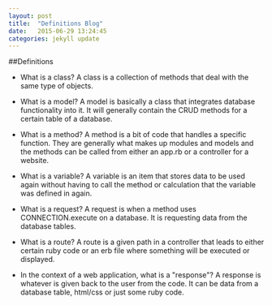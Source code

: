 ```yaml
---
layout: post
title:  "Definitions Blog"
date:   2015-06-29 13:24:45
categories: jekyll update
---
```


##Definitions
  - What is a class?
  A class is a collection of methods that deal with the same type of objects.  
  
  - What is a model?
  A model is basically a class that integrates database functionality into it.  It will generally contain the CRUD methods for a certain table of a database.
  
  - What is a method?
  A method is a bit of code that handles a specific function.  They are generally what makes up modules and models and the methods can be called from either an app.rb or a controller for a website.
  
  - What is a variable?
  A variable is an item that stores data to be used again without having to call the method or calculation that the variable was defined in again.
  
  - What is a request?
  A request is when a method uses CONNECTION.execute on a database.  It is requesting data from the database tables.
  
  - What is a route?
  A route is a given path in a controller that leads to either certain ruby code or an erb file where something will be executed or displayed.
  
  - In the context of a web application, what is a "response"?
  A response is whatever is given back to the user from the code.  It can be data from a database table, html/css or just some ruby code.